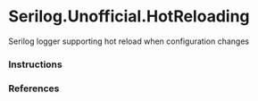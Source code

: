 # Serilog.Unofficial.HotReloading 

Serilog logger supporting hot reload when configuration changes

### Instructions


### References

